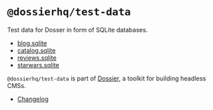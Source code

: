 # `@dossierhq/test-data`

Test data for Dosser in form of SQLite databases.

- [blog.sqlite](./dist/blog.sqlite)
- [catalog.sqlite](./dist/catalog.sqlite)
- [reviews.sqlite](./dist/reviews.sqlite)
- [starwars.sqlite](./dist/starwars.sqlite)

`@dossierhq/test-data` is part of [Dossier](https://www.dossierhq.dev/), a toolkit for building headless CMSs.

- [Changelog](./CHANGELOG.md)
